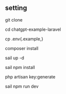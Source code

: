 ## setting
git clone 

cd chatgpt-example-laravel

cp .env{.example,}

composer install

sail up -d

sail npm install

php artisan key:generate

sail npm run dev
